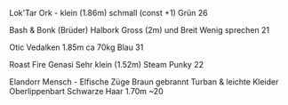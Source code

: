 Lok'Tar
Ork - klein (1.86m) schmall (const +1)
Grün
26

Bash & Bonk (Brüder)
Halbork
Gross (2m) und Breit
Wenig sprechen
21

Otic
Vedalken
1.85m
ca 70kg
Blau
31

Roast
Fire Genasi
Sehr klein (1.52m)
Steam Punky
22

Elandorr
Mensch - Elfische Züge
Braun gebrannt
Turban & leichte Kleider
Oberlippenbart
Schwarze Haar
1.70m
~20

